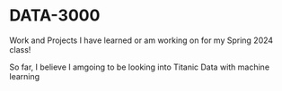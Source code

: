 # DATA-3000
Work and Projects I have learned or am working on for my Spring 2024 class!

So far, I believe I amgoing to be looking into Titanic Data with machine learning 
